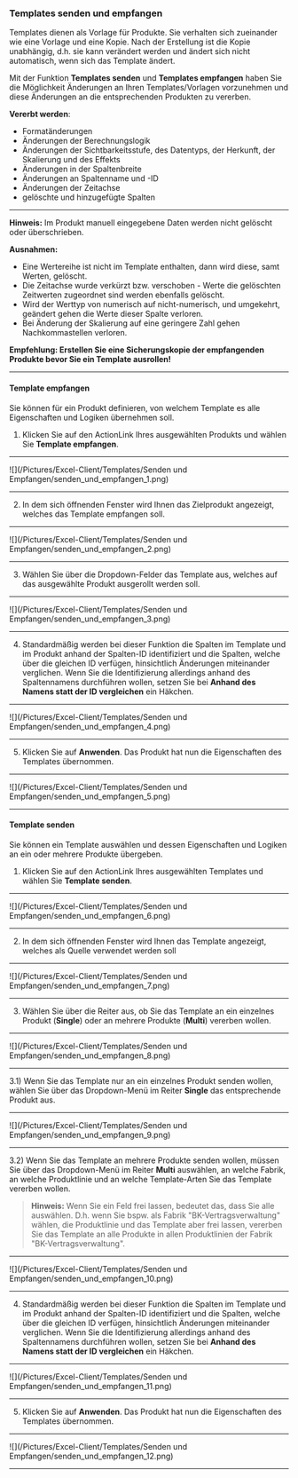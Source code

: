 ### Templates senden und empfangen

Templates dienen als Vorlage für Produkte. Sie verhalten sich zueinander wie eine Vorlage und eine Kopie. Nach der Erstellung ist die Kopie unabhängig, d.h. sie kann verändert werden und ändert sich nicht automatisch, wenn sich das Template ändert. 

Mit der Funktion **Templates senden** und **Templates empfangen** haben Sie die Möglichkeit Änderungen an Ihren Templates/Vorlagen vorzunehmen und diese Änderungen an die entsprechenden Produkten zu vererben.

**Vererbt werden**:

* Formatänderungen
* Änderungen der Berechnungslogik
* Änderungen der Sichtbarkeitsstufe, des Datentyps, der Herkunft, der Skalierung und des Effekts
* Änderungen in der Spaltenbreite
* Änderungen an Spaltenname und -ID
* Änderungen der Zeitachse
* gelöschte und hinzugefügte Spalten


---
**Hinweis:** Im Produkt manuell eingegebene Daten werden nicht gelöscht oder überschrieben.

**Ausnahmen:**
* Eine Wertereihe ist nicht im Template enthalten, dann wird diese, samt Werten, gelöscht.
* Die Zeitachse wurde verkürzt bzw. verschoben - Werte die gelöschten Zeitwerten zugeordnet sind werden ebenfalls gelöscht.
* Wird der Werttyp von numerisch auf nicht-numerisch, und umgekehrt, geändert gehen die Werte dieser Spalte verloren.
* Bei Änderung der Skalierung auf eine geringere Zahl gehen Nachkommastellen verloren.

**Empfehlung: Erstellen Sie eine Sicherungskopie der empfangenden Produkte bevor Sie ein Template ausrollen!**

---

#### Template empfangen

Sie können für ein Produkt definieren, von welchem Template es alle Eigenschaften und Logiken übernehmen soll.

1) Klicken Sie auf den ActionLink Ihres ausgewählten Produkts und wählen Sie **Template empfangen**.

---
![](/Pictures/Excel-Client/Templates/Senden und Empfangen/senden_und_empfangen_1.png)

---

2) In dem sich öffnenden Fenster wird Ihnen das Zielprodukt angezeigt, welches das Template empfangen soll.

---
![](/Pictures/Excel-Client/Templates/Senden und Empfangen/senden_und_empfangen_2.png)

---

3) Wählen Sie über die Dropdown-Felder das Template aus, welches auf das ausgewählte Produkt ausgerollt werden soll.

---
![](/Pictures/Excel-Client/Templates/Senden und Empfangen/senden_und_empfangen_3.png)

---

4) Standardmäßig werden bei dieser Funktion die Spalten im Template und im Produkt anhand der Spalten-ID identifiziert und die Spalten, welche über die gleichen ID verfügen, hinsichtlich Änderungen miteinander verglichen. Wenn Sie die Identifizierung allerdings anhand des Spaltennamens durchführen wollen, setzen Sie bei **Anhand des Namens statt der ID vergleichen** ein Häkchen.

---
![](/Pictures/Excel-Client/Templates/Senden und Empfangen/senden_und_empfangen_4.png)

---

5) Klicken Sie auf **Anwenden**. Das Produkt hat nun die Eigenschaften des Templates übernommen.

---
![](/Pictures/Excel-Client/Templates/Senden und Empfangen/senden_und_empfangen_5.png)

---

#### Template senden

Sie können ein Template auswählen und dessen Eigenschaften und Logiken an ein oder mehrere Produkte übergeben.

1) Klicken Sie auf den ActionLink Ihres ausgewählten Templates und wählen Sie **Template senden**.

---
![](/Pictures/Excel-Client/Templates/Senden und Empfangen/senden_und_empfangen_6.png)

---

2) In dem sich öffnenden Fenster wird Ihnen das Template angezeigt, welches als Quelle verwendet werden soll

---
![](/Pictures/Excel-Client/Templates/Senden und Empfangen/senden_und_empfangen_7.png)

---

3) Wählen Sie über die Reiter aus, ob Sie das Template an ein einzelnes Produkt (**Single**) oder an mehrere Produkte (**Multi**) vererben wollen.

---
![](/Pictures/Excel-Client/Templates/Senden und Empfangen/senden_und_empfangen_8.png)

---

3.1) Wenn Sie das Template nur an ein einzelnes Produkt senden wollen, wählen Sie über das Dropdown-Menü im Reiter **Single** das entsprechende Produkt aus.

---
![](/Pictures/Excel-Client/Templates/Senden und Empfangen/senden_und_empfangen_9.png)

---

3.2) Wenn Sie das Template an mehrere Produkte senden wollen, müssen Sie über das Dropdown-Menü im Reiter **Multi** auswählen, an welche Fabrik, an welche Produktlinie und an welche Template-Arten Sie das Template vererben wollen.

> **Hinweis:** Wenn Sie ein Feld frei lassen, bedeutet das, dass Sie alle auswählen. D.h. wenn Sie bspw. als Fabrik "BK-Vertragsverwaltung" wählen, die Produktlinie und das Template aber frei lassen, vererben Sie das Template an alle Produkte in allen Produktlinien der Fabrik "BK-Vertragsverwaltung".

---
![](/Pictures/Excel-Client/Templates/Senden und Empfangen/senden_und_empfangen_10.png)

---

4) Standardmäßig werden bei dieser Funktion die Spalten im Template und im Produkt anhand der Spalten-ID identifiziert und die Spalten, welche über die gleichen ID verfügen, hinsichtlich Änderungen miteinander verglichen. Wenn Sie die Identifizierung allerdings anhand des Spaltennamens durchführen wollen, setzen Sie bei **Anhand des Namens statt der ID vergleichen** ein Häkchen.

---
![](/Pictures/Excel-Client/Templates/Senden und Empfangen/senden_und_empfangen_11.png)

---

5) Klicken Sie auf **Anwenden**. Das Produkt hat nun die Eigenschaften des Templates übernommen.

---
![](/Pictures/Excel-Client/Templates/Senden und Empfangen/senden_und_empfangen_12.png)

---